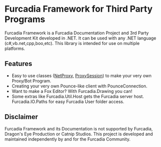 # Furcadia Framework for Third Party Programs
Furcadia Framework is a Furcadia Documentation Project and 3rd Party Development Kit developed in .NET. It can be used with any .NET language (c#,vb.net,cpp,boo,etc).  This library is intended for use on multiple platforms.  

## Features

* Easy to use classes ([NetProxy](https://starship-avalon-projects.github.io/FurcadiaFramework/html/6fdb6471-90ca-4bf7-b380-7b23d1ad6663.htm), [ProxySession](https://starship-avalon-projects.github.io/FurcadiaFramework/html/9a6827e6-8a7b-45a1-9a20-7aaee6f5a481.htm)) to make your very own Proxy/Bot Program.
* Creating your very own Pounce-like client with PounceConnection.
* Want to make a Fox Editor?  With Furcadia.Drawing you can!
* Some extras like Furcadia.Util.Host gets the Furcadia server host.  Furcadia.IO.Paths for easy Furcadia User folder access.


## Disclaimer
Furcadia Framework and its Documentation is not supported by Furcadia, Dragon's Eye Production or Catnip Studios. This project is developed and maintained independently by and for the Furcadia Community.

